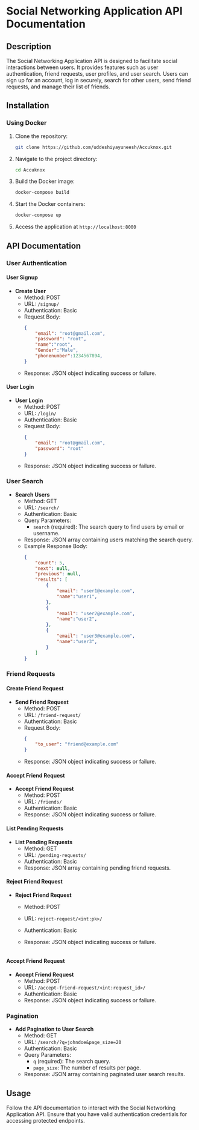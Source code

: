 # Social Networking Application API Documentation

## Description

The Social Networking Application API is designed to facilitate social interactions between users. It provides features such as user authentication, friend requests, user profiles, and user search. Users can sign up for an account, log in securely, search for other users, send friend requests, and manage their list of friends.

## Installation

### Using Docker

1. Clone the repository:
    ```bash
    git clone https://github.com/uddeshiyayuneesh/Accuknox.git
    ```
2. Navigate to the project directory:
    ```bash
    cd Accuknox
    ```
3. Build the Docker image:
    ```bash
    docker-compose build
    ```
4. Start the Docker containers:
    ```bash
    docker-compose up
    ```
5. Access the application at `http://localhost:8000`


## API Documentation

### User Authentication

#### User Signup

- **Create User**
  - Method: POST
  - URL: `/signup/`
  - Authentication: Basic
  - Request Body:
    ```json
    {
        "email": "root@gmail.com",
        "password": "root",
        "name":"root",
        "Gender":"Male",
        "phonenumber":1234567894,
    }
    ```
  - Response: JSON object indicating success or failure.

#### User Login

- **User Login**
  - Method: POST
  - URL: `/login/`
  - Authentication: Basic
  - Request Body:
    ```json
    {
        "email": "root@gmail.com",
        "password": "root"
    }
    ```
  - Response: JSON object indicating success or failure.


### User Search

- **Search Users**
  - Method: GET
  - URL: `/search/`
  - Authentication: Basic
  - Query Parameters:
    - `search` (required): The search query to find users by email or username.
  - Response: JSON array containing users matching the search query.
  - Example Response Body:
    ```json
    {
        "count": 5,
        "next": null,
        "previous": null,
        "results": [
            {
                "email": "user1@example.com",
                "name":"user1",
            },
            {
                "email": "user2@example.com",
                "name":"user2",
            },
            {
                "email": "user3@example.com",
                "name":"user3",
            }
        ]
    }

### Friend Requests

#### Create Friend Request

- **Send Friend Request**
  - Method: POST
  - URL: `/friend-request/`
  - Authentication: Basic
  - Request Body:
    ```json
    {
        "to_user": "friend@example.com"
    }
    ```
  - Response: JSON object indicating success or failure.

#### Accept Friend Request

- **Accept Friend Request**
  - Method: POST
  - URL: `/friends/`
  - Authentication: Basic
  - Response: JSON object indicating success or failure.

#### List Pending Requests

- **List Pending Requests**
  - Method: GET
  - URL: `/pending-requests/`
  - Authentication: Basic
  - Response: JSON array containing pending friend requests.

#### Reject Friend Request

- **Reject Friend Request**
  - Method: POST
  - URL: `reject-request/<int:pk>/`
  - Authentication: Basic
  - Response: JSON object indicating success or failure.

    ```

#### Accept Friend Request

- **Accept Friend Request**
  - Method: POST
  - URL: `/accept-friend-request/<int:request_id>/`
  - Authentication: Basic
  - Response: JSON object indicating success or failure.

### Pagination

- **Add Pagination to User Search**
  - Method: GET
  - URL: `/search/?q=johndoe&page_size=20`
  - Authentication: Basic
  - Query Parameters:
    - `q` (required): The search query.
    - `page_size`: The number of results per page.
  - Response: JSON array containing paginated user search results.

## Usage

Follow the API documentation to interact with the Social Networking Application API. Ensure that you have valid authentication credentials for accessing protected endpoints.
